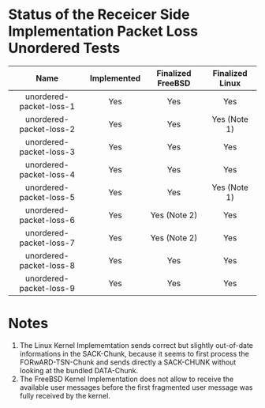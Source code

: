# Status of the Receicer Side Implementation Packet Loss Unordered Tests

| Name                                           | Implemented   | Finalized FreeBSD   | Finalized Linux   |
| :--------------------------------------------: | :-----------: | :-----------------: | :---------------: |
| unordered-packet-loss-1                        | Yes           | Yes                 | Yes               |
| unordered-packet-loss-2                        | Yes           | Yes                 | Yes (Note 1)      |
| unordered-packet-loss-3                        | Yes           | Yes                 | Yes               |
| unordered-packet-loss-4                        | Yes           | Yes                 | Yes               |
| unordered-packet-loss-5                        | Yes           | Yes                 | Yes (Note 1)      |
| unordered-packet-loss-6                        | Yes           | Yes (Note 2)        | Yes               |
| unordered-packet-loss-7                        | Yes           | Yes (Note 2)        | Yes               |
| unordered-packet-loss-8                        | Yes           | Yes                 | Yes               |
| unordered-packet-loss-9                        | Yes           | Yes                 | Yes               |

# Notes
1. The Linux Kernel Implememtation sends correct but slightly out-of-date informations in the SACK-Chunk, because it seems
   to first process the FORwARD-TSN-Chunk and sends directly a SACK-CHUNK without looking at the bundled DATA-Chunk.
2. The FreeBSD Kernel Implementation does not allow to receive the available user messages before the first fragmented user message was 
   fully received by the kernel.
